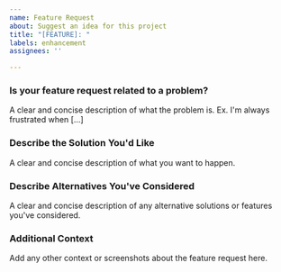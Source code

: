 ```yaml
---
name: Feature Request
about: Suggest an idea for this project
title: "[FEATURE]: "
labels: enhancement
assignees: ''

---
```


### Is your feature request related to a problem?
A clear and concise description of what the problem is. Ex. I'm always frustrated when [...]

### Describe the Solution You'd Like
A clear and concise description of what you want to happen.

### Describe Alternatives You've Considered
A clear and concise description of any alternative solutions or features you've considered.

### Additional Context
Add any other context or screenshots about the feature request here.